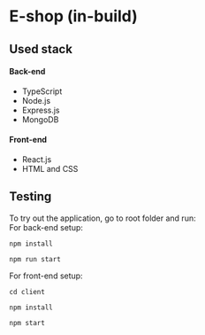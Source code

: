# E-shop (in-build)
## Used stack
#### Back-end
* TypeScript
* Node.js
* Express.js
* MongoDB
#### Front-end
* React.js
* HTML and CSS
## Testing
To try out the application, go to root folder and run:\
For back-end setup:
```
npm install
```
```
npm run start
```
For front-end setup:
```
cd client
```
```
npm install
```
```
npm start
```
